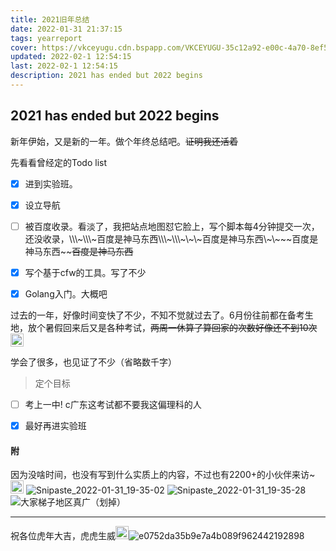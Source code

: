 ```yaml
---
title: 2021旧年总结
date: 2022-01-31 21:37:15
tags: yearreport
cover: https://vkceyugu.cdn.bspapp.com/VKCEYUGU-35c12a92-e00c-4a70-8ef5-7bc728310bb5/622fe5fa-169b-4e65-9b38-8e0e9aecd36b.webp
updated: 2022-02-1 12:54:15
last: 2022-02-1 12:54:15
description: 2021 has ended but 2022 begins
---
```


## 2021 has ended but 2022 begins

新年伊始，又是新的一年。做个年终总结吧。~~证明我还活着~~

先看看曾经定的Todo list

- [x] 进到实验班。

- [x] 设立导航

- [ ] 被百度收录。看淡了，我把站点地图怼它脸上，写个脚本每4分钟提交一次，还没收录，\\\\\\\~\\\\\\\~百度是神马东西\\\\\\\~\\\\\\\~\\\~\\\~百度是神马东西\\\~\\\~\~\~百度是神马东西\~\~~~百度是神马东西~~

- [x] 写个基于cfw的工具。写了不少

- [x] Golang入门。大概吧

过去的一年，好像时间变快了不少，不知不觉就过去了。6月份往前都在备考生地，放个暑假回来后又是各种考试，~~两周一休算了算回家的次数好像还不到10次<span class="tag-plugin emoji"><img style="height:1.5em" src="https://raw.thun888.xyz/thun888/Coolapk-Emoji/master/coolapk_emotion_56_dogexiaoku.png"></span>~~

学会了很多，也见证了不少（省略数千字）

> 定个目标

- [ ] 考上一中!   c广东这考试都不要我这偏理科的人

- [x] 最好再进实验班

#### 附

因为没啥时间，也没有写到什么实质上的内容，不过也有2200+的小伙伴来访\~<span class="tag-plugin emoji"><img style="height:1.5em" src="https://raw.thun888.xyz/thun888/Coolapk-Emoji/master/coolapk_emotion_38_wozuimei.png"></span>
![Snipaste_2022-01-31_19-35-02](https://raw.thun888.xyz/thun888/asstes/master/img/202202011232766.png)
![Snipaste_2022-01-31_19-35-28](https://raw.thun888.xyz/thun888/asstes/master/img/202202011231533.png)
![大家梯子地区真广（划掉）](https://raw.thun888.xyz/thun888/asstes/master/img/202202011232299.png)

------

祝各位虎年大吉，虎虎生威<span class="tag-plugin emoji"><img style="height:1.5em" src="https://raw.thun888.xyz/thun888/Coolapk-Emoji/master/coolapk_emotion_57_dogehechi.png"></span>![e0752da35b9e7a4b089f962442192898](https://raw.thun888.xyz/thun888/asstes/master/img/202202011237099.jpg)